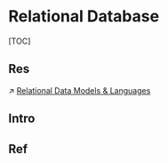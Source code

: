 # Relational Database

[TOC]



## Res
↗ [Relational Data Models & Languages](../../🗣️%20Data%20Models%20&%20Languages/Record-Based%20Data%20Models%20&%20Languages/Relational%20Data%20Models%20&%20Languages/Relational%20Data%20Models%20&%20Languages.md)



## Intro


## Ref

